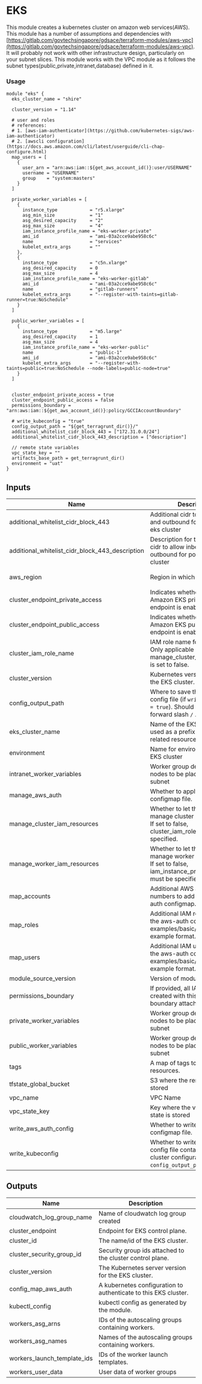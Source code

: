 # EKS

This module creates a kubernetes cluster on amazon web services(AWS). This module has a number of assumptions and dependencies with [https://gitlab.com/govtechsingapore/gdsace/terraform-modules/aws-vpc](https://gitlab.com/govtechsingapore/gdsace/terraform-modules/aws-vpc). It will probably not work with other infrastructure design, particularly on your subnet slices.
This module works with the VPC module as it follows the subnet types(public,private,intranet,database) defined in it.

### Usage
```hcl
module "eks" {
  eks_cluster_name = "shire"

  cluster_version = "1.14"

  # user and roles
  # references:
  # 1. [aws-iam-authenticator](https://github.com/kubernetes-sigs/aws-iam-authenticator)
  # 2. [awscli configuration](https://docs.aws.amazon.com/cli/latest/userguide/cli-chap-configure.html)
  map_users = [
    {
      user_arn = "arn:aws:iam::${get_aws_account_id()}:user/USERNAME"
      username = "USERNAME"
      group    = "system:masters"
    }
  ]

  private_worker_variables = [
    {
      instance_type            = "r5.xlarge"
      asg_min_size             = "1"
      asg_desired_capacity     = "2"
      asg_max_size             = "4"
      iam_instance_profile_name = "eks-worker-private"
      ami_id                   = "ami-03a2cce9abe958c6c"
      name                     = "services"
      kubelet_extra_args       = ""
    },
    {
      instance_type            = "c5n.xlarge"
      asg_desired_capacity     = 0
      asg_max_size             = 4
      iam_instance_profile_name = "eks-worker-gitlab"
      ami_id                   = "ami-03a2cce9abe958c6c"
      name                     = "gitlab-runners"
      kubelet_extra_args       = "--register-with-taints=gitlab-runner=true:NoSchedule"
    }
  ]

  public_worker_variables = [
    {
      instance_type            = "m5.large"
      asg_desired_capacity     = 1
      asg_max_size             = 4
      iam_instance_profile_name = "eks-worker-public"
      name                     = "public-1"
      ami_id                   = "ami-03a2cce9abe958c6c"
      kubelet_extra_args       = "--register-with-taints=public=true:NoSchedule --node-labels=public-node=true"
    }
  ]


  cluster_endpoint_private_access = true
  cluster_endpoint_public_access = false
  permissions_boundary = "arn:aws:iam::${get_aws_account_id()}:policy/GCCIAccountBoundary"

  # write_kubeconfig = "true"
  config_output_path = "${get_terragrunt_dir()}/"
  additional_whitelist_cidr_block_443 = ["172.31.0.0/24"]
  additional_whitelist_cidr_block_443_description = ["description"]

  // remote state variables
  vpc_state_key = ""
  artifacts_base_path = get_terragrunt_dir()
  environment = "uat"
}
```

## Inputs

| Name | Description | Type | Default | Required |
|------|-------------|:----:|:-----:|:-----:|
| additional\_whitelist\_cidr\_block\_443 | Additional cidr to allow inbound and outbound for port 443 to eks cluster | list | `<list>` | no |
| additional\_whitelist\_cidr\_block\_443\_description | Description for the additional cidr to allow inbound and outbound for port 443 to eks cluster | list | `<list>` | no |
| aws\_region | Region in which to spin up EKS | string | `"ap-southeast-1"` | no |
| cluster\_endpoint\_private\_access | Indicates whether or not the Amazon EKS private API server endpoint is enabled. | bool | `"false"` | no |
| cluster\_endpoint\_public\_access | Indicates whether or not the Amazon EKS public API server endpoint is enabled. | bool | `"true"` | no |
| cluster\_iam\_role\_name | IAM role name for the cluster. Only applicable if manage_cluster_iam_resources is set to false. | string | `""` | no |
| cluster\_version | Kubernetes version to use for the EKS cluster. | string | `"1.13"` | no |
| config\_output\_path | Where to save the Kubectl config file (if `write_kubeconfig = true`). Should end in a forward slash `/` . | string | `"./"` | no |
| eks\_cluster\_name | Name of the EKS cluster. Also used as a prefix in names of related resources. | string | n/a | yes |
| environment | Name for environment of this EKS cluster | string | n/a | yes |
| intranet\_worker\_variables | Worker group declaration of nodes to be placed in intranet subnet | list | `<list>` | no |
| manage\_aws\_auth | Whether to apply the aws-auth configmap file. | string | `"true"` | no |
| manage\_cluster\_iam\_resources | Whether to let the module manage cluster IAM resources. If set to false, cluster_iam_role_name must be specified. | bool | `"true"` | no |
| manage\_worker\_iam\_resources | Whether to let the module manage worker IAM resources. If set to false, iam_instance_profile_name must be specified for workers. | bool | `"true"` | no |
| map\_accounts | Additional AWS account numbers to add to the aws-auth configmap. | list(string) | `<list>` | no |
| map\_roles | Additional IAM roles to add to the aws-auth configmap. See examples/basic/variables.tf for example format. | list(map(string)) | `<list>` | no |
| map\_users | Additional IAM users to add to the aws-auth configmap. See examples/basic/variables.tf for example format. | list(map(string)) | `<list>` | no |
| module\_source\_version | Version of module to use | string | `"5.0.0"` | no |
| permissions\_boundary | If provided, all IAM roles will be created with this permissions boundary attached. | string | `""` | no |
| private\_worker\_variables | Worker group declaration of nodes to be placed in private subnet | list | `<list>` | no |
| public\_worker\_variables | Worker group declaration of nodes to be placed in public subnet | list | `<list>` | no |
| tags | A map of tags to add to all resources. | map(string) | `<map>` | no |
| tfstate\_global\_bucket | S3 where the remote state is stored | string | n/a | yes |
| vpc\_name | VPC Name | string | n/a | yes |
| vpc\_state\_key | Key where the vpc remote state is stored | string | `"vpc"` | no |
| write\_aws\_auth\_config | Whether to write the aws-auth configmap file. | bool | `"true"` | no |
| write\_kubeconfig | Whether to write a Kubectl config file containing the cluster configuration. Saved to `config_output_path`. | bool | `"true"` | no |

## Outputs

| Name | Description |
|------|-------------|
| cloudwatch\_log\_group\_name | Name of cloudwatch log group created |
| cluster\_endpoint | Endpoint for EKS control plane. |
| cluster\_id | The name/id of the EKS cluster. |
| cluster\_security\_group\_id | Security group ids attached to the cluster control plane. |
| cluster\_version | The Kubernetes server version for the EKS cluster. |
| config\_map\_aws\_auth | A kubernetes configuration to authenticate to this EKS cluster. |
| kubectl\_config | kubectl config as generated by the module. |
| workers\_asg\_arns | IDs of the autoscaling groups containing workers. |
| workers\_asg\_names | Names of the autoscaling groups containing workers. |
| workers\_launch\_template\_ids | IDs of the worker launch templates. |
| workers\_user\_data | User data of worker groups |
